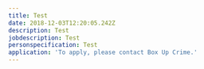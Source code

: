 ```yaml
---
title: Test
date: 2018-12-03T12:20:05.242Z
description: Test
jobdescription: Test
personspecification: Test
application: 'To apply, please contact Box Up Crime.'
---
```


